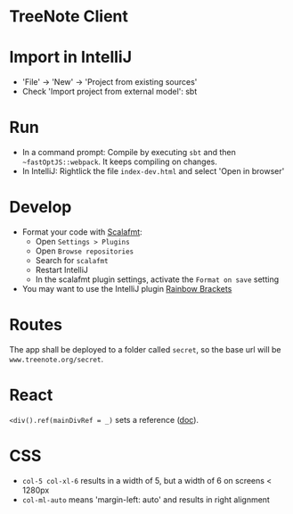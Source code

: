 # TreeNote Client

# Import in IntelliJ
- 'File' -> 'New' -> 'Project from existing sources'
- Check 'Import project from external model': sbt

# Run
- In a command prompt: Compile by executing `sbt` and then `~fastOptJS::webpack`. It keeps compiling on changes.
- In IntelliJ: Rightlick the file `index-dev.html` and select 'Open in browser'

# Develop
- Format your code with [Scalafmt](http://scalameta.org/scalafmt/):
	- Open `Settings > Plugins`
    - Open `Browse repositories`
    - Search for `scalafmt`
    - Restart IntelliJ
    - In the scalafmt plugin settings, activate the `Format on save` setting
- You may want to use the IntelliJ plugin [Rainbow Brackets](https://plugins.jetbrains.com/plugin/10080-rainbow-brackets)

# Routes
The app shall be deployed to a folder called `secret`, so the base url will be `www.treenote.org/secret`.

# React
`<div().ref(mainDivRef = _)` sets a reference ([doc](https://github.com/japgolly/scalajs-react/blob/master/doc/REFS.md)).

# CSS
- `col-5 col-xl-6` results in a width of 5, but a width of 6 on screens < 1280px
- `col-ml-auto` means 'margin-left: auto' and results in right alignment